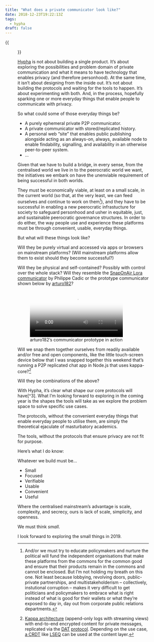 ```yaml
---
title: "What does a private communicator look like?"
date: 2018-12-23T19:22:13Z
tags:
  - hypha
draft: false
---
```


{{<figure src="snap-on-air-lora-communicator.jpg" alt="The SnapOnAir Lora communicator circuit board with buttons and a screen." caption="The SnapOnAir Lora CommunityCator lets you message without a SIM card.">}}

[Hypha](/tags/hypha/index.xml) is not about building a single product. It’s about exploring the possibilities and problem domain of private communication and what it means to have technology that enables privacy (and therefore personhood). At the same time, it isn’t about designing from the inside out. It’s not about building the protocols and waiting for the tools to happen. It’s about experimenting with both. And, in the process, hopefully sparking one or more everyday things that enable people to communicate with privacy.

So what could some of those everyday things be?

  * A purely ephemeral private P2P communicator.
  * A private communicator with stored/replicated history.
  * A personal web “site” that enables public publishing alongside acting as an always-on, always, available node to enable findability, signalling, and availability in an otherwise peer-to-peer system.
  * …

Given that we have to build a bridge, in every sense, from the centralised world we live in to the peerocratic world we want, the initiatives we embark on have the unenviable requirement of being successful in both worlds.

They must be economically viable, at least on a small scale, in the current world (so that, at the very least, we can feed ourselves and continue to work on them[^1]), and they have to be successful in enabling a new peerocratic infrastucture for society to safeguard personhood and usher in equitable, just, and sustainable peerocratic governance structures. In order to do either, the way people use and experience these platforms must be through convenient, usable, everyday things.

But what will these things look like?

Will they be purely virtual and accessed via apps or browsers on mainstream platforms? (Will mainstream platforms allow them to exist should they become successful?)

Will they be physical and self-contained? Possibly with control over the whole stack? Will they resemble the [SnapOnAir Lora communicator](http://www.snaponair.com/) by Philippe Cadic or the prototype communicator shown below by [arturo182](https://github.com/arturo182)?

<figure>
  <video controls poster='https://i.vimeocdn.com/video/748073806.jpg?mw=1900&mh=1900&q=70'>
    <source src='https://player.vimeo.com/external/307996441.m3u8?s=b03d35e3e292bd8f34dfc1469b1a4eb10207d758' type='video/mp4'>
    <source src='https://player.vimeo.com/external/307996441.hd.mp4?s=dddbfefffa2a54732cedfdd41d228b4fab082740&profile_id=174' type='video/mp4'>
  </video>
  <figcaption>arturo182’s communicator prototype in action</figcaption>
</figure>

Will we snap them together ourselves from readily available and/or free and open components, like the little touch-screen device below that I was snapped together this weekend that’s running a P2P replicated chat app in Node.js that uses kappa-core?[^2]

Will they be combinations of the above?

With Hypha, it’s clear what shape our core protocols will have[^3]. What I’m looking forward to exploring in the coming year is the shapes the tools will take as we explore the problem space to solve specific use cases.

The protocols, without the convenient everyday things that enable everyday people to utilise them, are simply the theoretical ejaculate of masturbatory academics.

The tools, without the protocols that ensure privacy are not fit for purpose.

Here’s what I do know:

Whatever we build must be…

  * Small
  * Focused
  * Verifiable
  * Usable
  * Convenient
  * Useful

Where the centralised mainstream’s advantage is scale, complexity, and secrecy, ours is lack of scale, simplicity, and openness.

We must think _small_.

I look forward to exploring the small things in 2019.

[^1]: And/or we must try to educate policymakers and nurture the political will fund the independent organisations that make these platforms from the commons for the common good and ensure that their products remain in the commons and cannot be enclosed. But I’m not holding my breath on this one. Not least because lobbying, revolving doors, public-private partnerships, and multistakeholderism – collectively, instutional corruption – makes it very difficult to get politicians and policymakers to embrace what is right instead of what is good for their wallets or what they’re exposed to day in, day out from corporate public relations departments.
[^2]: [Kappa architecture](/2018/12/15/kappa-architecture-workshop/) (append-only logs with streaming views) with end-to-end encrypted content for private messages, replicated via the [DAT](https://datproject.org) [protocol](https://datprotocol.github.io/book/). Depending on the use case, [a CRDT](https://indienet.info/other/spikes/crdt/) like [LSEQ](https://hal.archives-ouvertes.fr/hal-00921633/document) can be used at the content layer.
